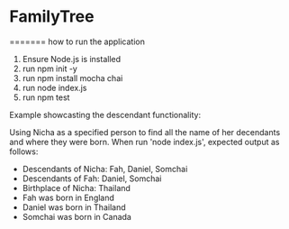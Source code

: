 
# FamilyTree
=======
how to run the application
1. Ensure Node.js is installed
2. run npm init -y
3. run npm install mocha chai
4. run node index.js
5. run npm test

Example showcasting the descendant functionality:

Using Nicha as a specified person to find all the name of her decendants and where they were born. When run 'node index.js', expected output as follows:
- Descendants of Nicha: Fah, Daniel, Somchai
- Descendants of Fah: Daniel, Somchai
- Birthplace of Nicha: Thailand
- Fah was born in England
- Daniel was born in Thailand
- Somchai was born in Canada